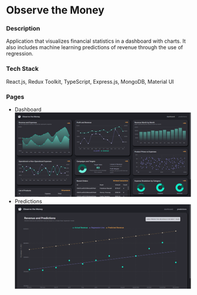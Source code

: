 # Observe the Money

### Description
Application that visualizes financial statistics in a dashboard with charts. It also includes machine learning predictions of revenue through the use of regression.

### Tech Stack
React.js, Redux Toolkit, TypeScript, Express.js, MongoDB, Material UI

### Pages
- Dashboard
![Dashboard](/screenshots/dashboard.png)
- Predictions
![Predictions](/screenshots/predictions.png)